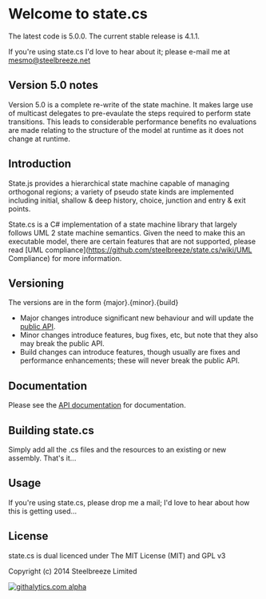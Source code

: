 # Welcome to state.cs

The latest code is 5.0.0.
The current stable release is 4.1.1.

If you're using state.cs I'd love to hear about it; please e-mail me at mesmo@steelbreeze.net 

## Version 5.0 notes
Version 5.0 is a complete re-write of the state machine. It makes large use of multicast delegates to pre-evaulate the steps required to perform state transitions. This leads to considerable performance benefits no evaluations are made relating to the structure of the model at runtime as it does not change at runtime.


## Introduction
State.js provides a hierarchical state machine capable of managing orthogonal regions; a variety of pseudo state kinds are implemented including initial, shallow & deep history, choice, junction and entry & exit points.

State.cs is a C# implementation of a state machine library that largely follows UML 2 state machine semantics. Given the need to make this an executable model, there are certain features that are not supported, please read [UML compliance](https://github.com/steelbreeze/state.cs/wiki/UML Compliance) for more information.

## Versioning
The versions are in the form {major}.{minor}.{build}
* Major changes introduce significant new behaviour and will update the [public API](http://www.steelbreeze.net/state.cs/API.pdf).
* Minor changes introduce features, bug fixes, etc, but note that they also may break the public API.
* Build changes can introduce features, though usually are fixes and performance enhancements; these will never break the public API.

## Documentation
Please see the [API documentation](http://www.steelbreeze.net/state.cs/API.pdf) for documentation.

## Building state.cs
Simply add all the .cs files and the resources to an existing or new assembly. That's it...

## Usage
If you're using state.cs, please drop me a mail; I'd love to hear about how this is getting used...

## License
state.cs is dual licenced under The MIT License (MIT) and GPL v3

Copyright (c) 2014 Steelbreeze Limited

[![githalytics.com alpha](https://cruel-carlota.pagodabox.com/837a719cc38ffa18e895dc5f8f72768e "githalytics.com")](http://githalytics.com/steelbreeze/state.cs)
